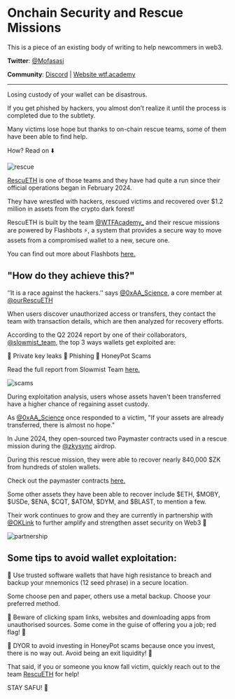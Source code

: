 # Onchain Security and Rescue Missions

This is a piece of an existing body of writing to help newcommers in web3. 

**Twitter**: [@Mofasasi](https://twitter.com/mofasasi)

**Community**: [Discord](https://discord.gg/NszjsvgqkX) | [Website wtf.academy](https://wtf.academy)  

-----
Losing custody of your wallet can be disastrous.

If you get phished by hackers, you almost don’t realize it until the process is completed due to the subtlety.

Many victims lose hope but thanks to on-chain rescue teams, some of them have been able to find help.

How? Read on ⬇️

![rescue](https://pbs.twimg.com/media/GV_2BfUWYAAJCgu?format=jpg&name=large)

[RescuETH](https://x.com/ourRescuETH/status/1753663348464636248) is one of those teams and they have had quite a run since their official operations began in February 2024.

They have wrestled with hackers, rescued victims and recovered over $1.2 million in assets from the crypto dark forest!

RescuETH is built by the team [@WTFAcademy_](https://x.com/WTFAcademy_) and their rescue missions are powered by Flashbots ⚡, a system that provides a secure way to move assets from a compromised wallet to a new, secure one.

You can find out more about Flashbots [here.](https://www.flashbots.net/)

## "How do they achieve this?"

‘’It is a race against the hackers.’’ says [@0xAA_Science](https://x.com/0xAA_Science), a core member at [@ourRescuETH](https://x.com/ourRescuETH/status/1753663348464636248)

When users discover unauthorized access or transfers, they contact the team with transaction details, which are then analyzed for recovery efforts.

According to the Q2 2024 report by one of their collaborators, [@slowmist_team](https://x.com/SlowMist_Team), the top 3 ways wallets get exploited are:

🎣 Private key leaks
🎣 Phishing
🎣 HoneyPot Scams

Read the full report from Slowmist Team [here.](https://t.co/GAtKpT4AlY)

![scams](https://pbs.twimg.com/media/GV_2vp6WkAA7I-w?format=png&name=medium)

During exploitation analysis, users whose assets haven't been transferred have a higher chance of regaining asset custody. 

As [@0xAA_Science](https://x.com/0xAA_Science) once responded to a victim, "If your assets are already transferred, there is almost no hope."

In June 2024, they open-sourced two Paymaster contracts used in a rescue mission during the [@zkysync](https://x.com/zkysync) airdrop. 

During this rescue mission, they were able to recover nearly 840,000 $ZK from hundreds of stolen wallets.

Check out the paymaster contracts [here.](https://x.com/ourRescuETH/status/1804901647350657063)

Some other assets they have been able to recover include $ETH, $MOBY, $USDe, $ENA, $CQT, $ATOM, $DYM, and $BLAST, to mention a few. 

Their work continues to grow and they are currently in partnership with [@OKLink](https://x.com/OKLink) to further amplify and strengthen asset security on Web3 💪

![partnership](https://x.com/i/status/1821887097000825200)

## Some tips to avoid wallet exploitation:

📌 Use trusted software wallets that have high resistance to breach and backup your mnemonics (12 seed phrase) in a secure location.

Some choose pen and paper, others use a metal backup. Choose your preferred method.

📌 Beware of clicking spam links, websites and downloading apps from unauthorised sources. Some come in the guise of offering you a job; red flag! 🚩

📌 DYOR to avoid investing in HoneyPot scams because once you invest, there is no way out. Avoid being an exit liquidity! 🫵

That said, if you or someone you know fall victim, quickly reach out to the team [RescuETH](https://x.com/ourRescuETH/status/1753663348464636248) for help!

STAY SAFU! 🤝
